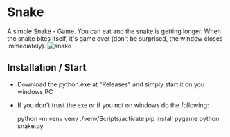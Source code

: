 # Snake
A simple Snake - Game.
You can eat and the snake is getting longer. When the snake bites itself, it's game over (don't be surprised, the window closes immediately).
![snake](https://user-images.githubusercontent.com/48067330/192120420-d601f718-ba5d-4d18-a0ff-dc057039e88e.jpg)

## Installation / Start
- Download the python.exe at "Releases" and simply start it on you windows PC
- If you don't trust the exe or if you not on windows do the following:

    python -m venv venv
    ./venv/Scripts/activate
    pip install pygame
    python snake.py
    

